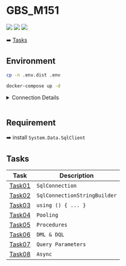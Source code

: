 # GBS_M151

[![](https://img.shields.io/badge/School-GBSSG-green)](https://www.gbssg.ch)
[![](https://img.shields.io/badge/ICT--Module-151-blue)](https://www.modulbaukasten.ch/module/151/3/de-DE?title=Datenbanken-in-Web-Applikation-einbinden)
![](https://img.shields.io/badge/Semester-6-blue)

:arrow_right: [Tasks](#tasks)

## Environment

```bash
cp -n .env.dist .env

docker-compose up -d
```

<details>
    <summary>Connection Details</summary>
    <strong>Host:</strong> <code>localhost,14330</code><br />
    <strong>Username:</strong> <code>sa</code><br />
    <strong>Password:</strong> <code>DEV_1234</code><br />
    <hr />
    <strong>Connection String:</strong> <code>Server=localhost,14330;Database=Northwind;User Id=sa;Password=DEV_1234;</code>
</details>
<br />

## Requirement

:arrow_right: install `System.Data.SqlClient`

## Tasks

| Task                | Description                  |
| ------------------- | ---------------------------- |
| [Task01](./Task01/) | `SqlConnection`              |
| [Task02](./Task02/) | `SqlConnectionStringBuilder` |
| [Task03](./Task03/) | `using () { ... }`           |
| [Task04](./Task04/) | `Pooling`                    |
| [Task05](./Task05/) | `Procedures`                 |
| [Task06](./Task06/) | `DML & DQL`                  |
| [Task07](./Task07/) | `Query Parameters`           |
| [Task08](./Task08/) | `Async`                      |
